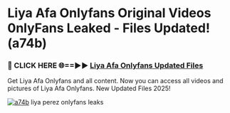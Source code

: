 # Liya Afa Onlyfans Original Videos 0nlyFans Leaked - Files Updated! (a74b)

<h3>🔴 CLICK HERE 🌐==►► <a href="https://tinyurl.com/x26r9saj" rel="nofollow">Liya Afa Onlyfans Updated Files</a></h3>

Get Liya Afa Onlyfans and all content. Now you can access all videos and pictures of Liya Afa Onlyfans. New Updated Files 2025!

[![a74b](https://i.imgur.com/LkgZPqh.gif)](https://tinyurl.com/x26r9saj)
liya perez onlyfans leaks